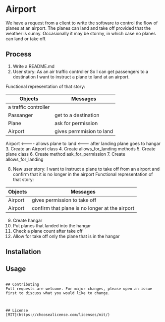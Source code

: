 # Airport

We have a request from a client to write the software to control the flow of planes at an airport. The planes can land and take off provided that the weather is sunny. Occasionally it may be stormy, in which case no planes can land or take off.

## Process
1. Write a README.md
2. User story: As an air traffic controller
So I can get passengers to a destination
I want to instruct a plane to land at an airport.

Functional representation of that story:

| Objects       | Messages      |
| ------------- | ------------- |
|a traffic controller|      |
|Passanger|get  to a destination |
|Plane|ask for permission|
|Airport|gives permmision to land|

Airport <---- allows plane to land <--- after landing plane goes to hangar
3. Create an Airport class
4. Create allows_for_landing methods
5. Create plane class
6. Create method ask_for_permission
7. Create allows_for_landing

8.  New user story:
I want to instruct a plane to take off from an airport and confirm that it is no longer in the airport
Functional representation of that story:

| Objects       | Messages      |
| ------------- | ------------- |
|Airport        | gives permission to take off|
|Airport        |confirm that plane is no longer at the airport|

9. Create hangar
10. Put planes that landed into the hangar
11. Check a plane count after take off
12. Allow for take off only the plane that is in the hangar



## Installation



## Usage


```

## Contributing
Pull requests are welcome. For major changes, please open an issue first to discuss what you would like to change.



## License
[MIT](https://choosealicense.com/licenses/mit/)
